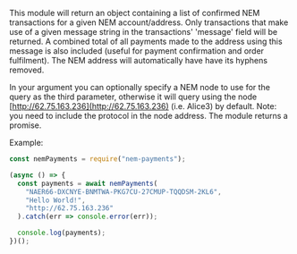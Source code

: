 This module will return an object containing a list of confirmed NEM transactions for a given NEM account/address. Only transactions that make use of a given message string in the transactions' 'message' field will be returned. A combined total of all payments made to the address using this message is also included (useful for payment confirmation and order fulfilment). The NEM address will automatically have have its hyphens removed.

In your argument you can optionally specify a NEM node to use for the query as the third parameter, otherwise it will query using the node [http://62.75.163.236](http://62.75.163.236) (i.e. Alice3) by default. Note: you need to include the protocol in the node address. The module returns a promise.

Example:

```javascript
const nemPayments = require("nem-payments");

(async () => {
  const payments = await nemPayments(
    "NAER66-DXCNYE-BNMTWA-PKG7CU-27CMUP-TQQDSM-2KL6",
    "Hello World!",
    "http://62.75.163.236"
  ).catch(err => console.error(err));

  console.log(payments);
})();
```
